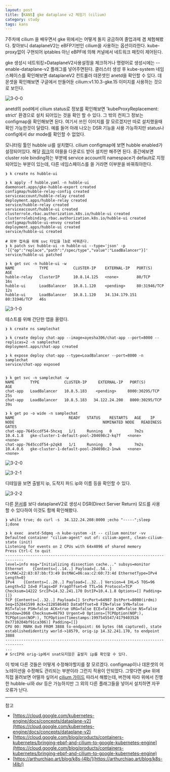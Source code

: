```yaml
---
layout: post
title: [KANS] gke dataplane v2 체험기 (cilium)
category: study
tags: kans
---
```

 
7주차에 cilium 을 배우면서 gke 위에서는 어떻게 돌지 궁금하여 졸업과제 겸 체험해봤다. 
찾아보니 dataplaneV2는 eBFP기반인 cilium을 사용하는 옵션이라한다.
kube-proxy없이 구현되어 iptables 아닌 eBPF에 의해 커널에서 네트워크 패킷이 제어된다.


gke 생성시 네트워킹>DataplaneV2사용설정을 체크하거나 명령어로 생성시에는 --enable-dataplane-v2 플래그를 넣어주면된다.
클러스터 생성 후 kube-system 네임스페이스를 확인해보면 dataplaneV2 컨트롤러 데몬셋인 anetd을 확인할 수 있다. 데몬셋을 확인해보면 구글에서 만들어둔 cilium:v1.10.3-gke.15 이미지를 사용하는 것으로 보인다.

![3-0-0](/assets/img/3-0-0.png)


anetd의 pod에서 cilium status로 정보를 확인해보면 'kubeProxyReplacement: strict' 환경으로 설치 되어있는 것을 확인 할 수 있다. 
그 밖의 컨피그 정보는 configmap을 확인해보면 된다. 여기서 쓰인 이미지를 잘 모르겠지만 따로 설치했을때 확인 가능한것이 달랐다. 예를 들어 아래 나오는 DSR 기능을 사용 가능하지만 status나 config에서 dsr mode를 확인할 수 없었다. 


모니터링 툴인 hubble ui를 설치했다. cilium configmap에 보면 hubble enabled가 설정되어있다. 
해당 [링크](https://github.com/rueian/gke-hubble-export/blob/master/example.yaml)의 야믈을 다운로드 받아 설치만 해주면 된다.
중간에보면 cluster role binding하는 부분에 service account의 namespace가 default로 지정되어있는 부분이 있는데, 다른 네임스페이스를 쓸 거라면 이부분을 바꿔줘야한다.

```
❯ k create ns hubble-ui

❯ k apply -f hubble.yaml -n hubble-ui
daemonset.apps/gke-hubble-export created
configmap/hubble-relay-config created
serviceaccount/hubble-relay created
deployment.apps/hubble-relay created
service/hubble-relay created
serviceaccount/hubble-ui created
clusterrole.rbac.authorization.k8s.io/hubble-ui created
clusterrolebinding.rbac.authorization.k8s.io/hubble-ui created
configmap/hubble-ui-envoy created
deployment.apps/hubble-ui created
service/hubble-ui created

# 외부 접속을 위해 svc 타입을 lb로 바꿔준다.
❯ k patch svc hubble-ui -n hubble-ui --type='json' -p '[{"op":"replace","path":"/spec/type","value":"LoadBalancer"}]'
service/hubble-ui patched

❯ k get svc -n hubble-ui -w
NAME           TYPE           CLUSTER-IP    EXTERNAL-IP   PORT(S)        AGE
hubble-relay   ClusterIP      10.8.14.125   <none>        80/TCP         16s
hubble-ui      LoadBalancer   10.8.1.120    <pending>     80:31946/TCP   12s
hubble-ui      LoadBalancer   10.8.1.120    34.134.179.151   80:31946/TCP   46s
```

![3-1-0](/assets/img/3-1-0.png)


테스트를 위해 간단한 앱을 올렸다.

```
❯ k create ns samplechat

❯ k create deploy chat-app --image=ayesha306/chat-app --port=8000 --replicas=2 -n samplechat
deployment.apps/chat-app created

❯ k expose deploy chat-app --type=LoadBalancer --port=8000 -n samplechat
service/chat-app exposed


❯ k get svc -n samplechat -w
NAME       TYPE           CLUSTER-IP     EXTERNAL-IP   PORT(S)          AGE
chat-app   LoadBalancer   10.8.5.183    <pending>     8000:30295/TCP   25s
chat-app   LoadBalancer   10.8.5.183   34.122.24.208   8000:30295/TCP   39s

❯ k get po -o wide -n samplechat
NAME                        READY   STATUS    RESTARTS   AGE    IP         NODE                                       NOMINATED NODE   READINESS GATES
chat-app-7645ccdf54-5hcxq   1/1     Running   0          7m2s   10.4.1.8   gke-cluster-1-default-pool-204698c2-kq7f   <none>           <none>
chat-app-7645ccdf54-p2qk8   1/1     Running   0          7m2s   10.4.0.6   gke-cluster-1-default-pool-204698c2-1nwk   <none>           <none>
```

![3-2-0](/assets/img/3-2-0.png)

![3-2-1](/assets/img/3-2-1.png)


디테일을 보면 출발지 ip, 도착지 파드 ip와 이름 등을 확인할 수 있다.

![3-2-2](/assets/img/3-2-2.png)



다른 [문서](https://cloud.google.com/blog/products/containers-kubernetes/bringing-ebpf-and-cilium-to-google-kubernetes-engine)를 보다 dataplaneV2로 생성시 DSR(Direct Server Return) 모드를 사용 할 수 있다하여 이것도 함께 확인해봤다. 

```
❯ while true; do curl -s  34.122.24.208:8000 ;echo "-----";sleep 1;done

❯ k exec  anetd-5dqmq -n kube-system -it -- cilium monitor -vv
Defaulted container "cilium-agent" out of: cilium-agent, clean-cilium-state (init)
Listening for events on 2 CPUs with 64x4096 of shared memory
Press Ctrl-C to quit
------------------------------------------------------------------------------
level=info msg="Initializing dissection cache..." subsys=monitor
Ethernet	{Contents=[..14..] Payload=[..54..] SrcMAC=22:83:87:bb:f3:49 DstMAC=06:aa:c2:60:73:4d EthernetType=IPv4 Length=0}
IPv4	{Contents=[..20..] Payload=[..32..] Version=4 IHL=5 TOS=96 Length=52 Id=0 Flags=DF FragOffset=0 TTL=56 Protocol=TCP Checksum=14222 SrcIP=14.32.241.170 DstIP=10.4.1.8 Options=[] Padding=[]}
TCP	{Contents=[..32..] Payload=[] SrcPort=64987 DstPort=8000(irdmi) Seq=152841599 Ack=2128586483 DataOffset=8 FIN=false SYN=false RST=false PSH=false ACK=true URG=false ECE=false CWR=false NS=false Window=2068 Checksum=46793 Urgent=0 Options=[TCPOption(NOP:), TCPOption(NOP:), TCPOption(Timestamps:1997545547/4179403526 0x7710204bf91ca306)] Padding=[]}
CPU 00: MARK 0x0 FROM 3888 to-endpoint: 66 bytes (66 captured), state establishedidentity world->18579, orig-ip 14.32.241.170, to endpoint 3888
------------------------------------------------------------------------------
...
# SrcIP와 orig-ip에서 snat되지않은 출발지 ip를 확인할 수 있다.

```

이 밖에 다른 것들은 어떻게 수정해야할지를 잘 모르겠다. configmap이나 데몬셋의 어노테이션을 수정해도 관리되는 부분이라 그런지 적용이 안되었다. 
그렇다면 gke 위에 직접 올려보면 어떨까 싶어서 [cilium 가이드](https://docs.cilium.io/en/v1.11/gettingstarted/k8s-install-helm/) 따라서 해봤는데, 버전에 따라 위에서 진행한 hubble-ui와 dsr 등은 가능하지만 그 외의 다른 플래그들을 넣어서 설치하면 자꾸 오류가 난다.



---
참고
- [https://cloud.google.com/kubernetes-engine/docs/concepts/dataplane-v2](https://cloud.google.com/kubernetes-engine/docs/concepts/dataplane-v2)
- [https://cloud.google.com/blog/products/containers-kubernetes/bringing-ebpf-and-cilium-to-google-kubernetes-engine](https://cloud.google.com/blog/products/containers-kubernetes/bringing-ebpf-and-cilium-to-google-kubernetes-engine)
- [https://arthurchiao.art/blog/k8s-l4lb/](https://arthurchiao.art/blog/k8s-l4lb/)

